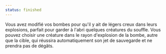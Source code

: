 ```yaml
---
status: finished
---
```

Vous avez modifié vos bombes pour qu'il y ait de légers creux dans leurs explosions, parfait pour garder à l'abri quelques créatures du souffle. Vous pouvez choisir une créature dans le rayon d'explosion de la bombe, autre que la cible, qui réussira automatiquement son jet de sauvegarde et ne prendra pas de dégâts.
